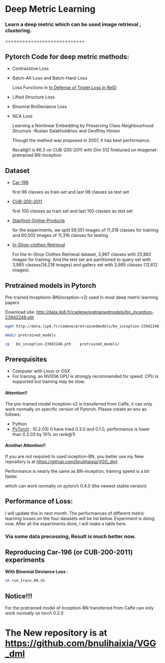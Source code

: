 # Deep Metric Learning

### Learn a deep metric which can be used image retrieval , clustering.
============================

## Pytorch Code for deep metric methods:

- Contrasstive Loss

- Batch-All-Loss and Batch-Hard-Loss

    Loss Functions in [In Defense of Triplet Loss in ReID](https://arxiv.org/abs/1703.07737)

- Lifted Structure Loss
[](https://www.cv-foundation.org/openaccess/content_cvpr_2016/papers/Song_Deep_Metric_Learning_CVPR_2016_paper.pdf)


- Binomial BinDeviance Loss 

- NCA Loss


   Learning a Nonlinear Embedding by Preserving Class Neighbourhood Structure  -Ruslan Salakhutdinov and Geoffrey Hinton

  Though the method was proposed in 2007, It has best performance.

  Recall@1 is 66.3 on  CUB-200-2011 with Dim 512 finetuned on Imagenet-pretrained BN-Inception


## Dataset
- [Car-196](http://ai.stanford.edu/~jkrause/cars/car_devkit.tgz)

   first 98 classes as train set and last 98 classes as test set

- [CUB-200-2011](http://www.vision.caltech.edu/visipedia-data/CUB-200/images.tgz)

  first 100 classes as train set and last 100 classes as test set

- [Stanford-Online-Products](ftp://cs.stanford.edu/cs/cvgl/Stanford_Online_Products.zip)
  
  for the experiments, we split 59,551 images of 11,318 classes for training and 60,502 images of 11,316 classes for testing

- [In-Shop-clothes-Retrieval](ftp://cs.stanford.edu/cs/cvgl/Stanford_Online_Products.zip)
  
    For the In-Shop Clothes Retrieval dataset, 3,997 classes with 25,882 images for training.
    And the test set are partitioned to query set with 3,985 classes(14,218 images) and gallery set with 3,985 classes (12,612 images).


## Pretrained models in Pytorch

Pre-trained Inceptionn-BN(inception-v2) used in most deep metric learning papers

Download site: http://data.lip6.fr/cadene/pretrainedmodels/bn_inception-239d2248.pth

```bash
wget http://data.lip6.fr/cadene/pretrainedmodels/bn_inception-239d2248.pth

mkdir pretrained_models

cp   bn_inception-239d2248.pth    pretrained_models/
```

## Prerequisites

- Computer with Linux or OSX
- For training, an NVIDIA GPU is strongly recommended for speed. CPU is supported but training may be slow.

#### Attention!!
The pre-trained model inception-v2 is transferred from Caffe, it can only  work normally on specific version of Pytorch.
Please create an env as follows:

- Python 
- [PyTorch](http://pytorch.org)  : (0.2.03)
(I have tried 0.3.0 and 0.1.0,  performance is lower than 0.2.03 by 10% on rank@1)

#### Another Attention!!
If you are not required to used inception-BN, you better use my New repository is at https://github.com/bnulihaixia/VGG_dml. 

Performance is nearly the same as BN-inception,  training speed is a bit faster.

which can work normally on pytorch 0.4.0 (the newest stable version)

## Performance of Loss:

I will update this in next month.  The performances of different metric learning losses on the four datasets will be list below. 
Experiment is doing now.  After all the experiments done, I will make a table here. 

### Via some data precessing, Result is much better now.

## Reproducing Car-196 (or CUB-200-2011) experiments

**With  Binomial Deviance Loss  :**

```bash
sh run_train_00.sh
```

## Notice!!!
For the pretrained model of Inception-BN transferred from Caffe can only work normally on torch 0.2.0

# The New repository is at https://github.com/bnulihaixia/VGG_dml
